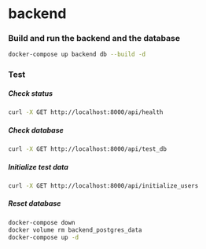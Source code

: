 # backend

### Build and run the backend and the database

```bash
docker-compose up backend db --build -d
```

### Test

##### Check status

```bash
curl -X GET http://localhost:8000/api/health
```

##### Check database

```bash
curl -X GET http://localhost:8000/api/test_db
```

##### Initialize test data

```bash
curl -X GET http://localhost:8000/api/initialize_users
```

##### Reset database

```bash
docker-compose down
docker volume rm backend_postgres_data
docker-compose up -d
```
